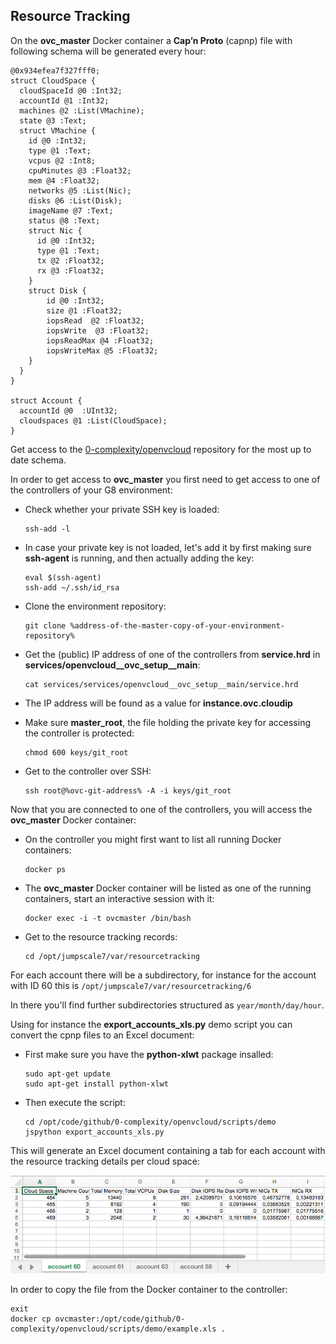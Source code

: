 ## Resource Tracking

On the **ovc_master** Docker container a **Cap’n Proto** (capnp) file with following schema will be generated every hour:

```
@0x934efea7f327fff0;
struct CloudSpace {
  cloudSpaceId @0 :Int32;
  accountId @1 :Int32;
  machines @2 :List(VMachine);
  state @3 :Text;
  struct VMachine {
    id @0 :Int32;
    type @1 :Text;
    vcpus @2 :Int8;
    cpuMinutes @3 :Float32;
    mem @4 :Float32;
    networks @5 :List(Nic);
    disks @6 :List(Disk);
    imageName @7 :Text;
    status @8 :Text;
    struct Nic {
      id @0 :Int32;
      type @1 :Text;
      tx @2 :Float32;
      rx @3 :Float32;
    }
    struct Disk {
        id @0 :Int32;
        size @1 :Float32;
        iopsRead  @2 :Float32;
        iopsWrite  @3 :Float32;
        iopsReadMax @4 :Float32;
        iopsWriteMax @5 :Float32;
    }
  }
}

struct Account {
  accountId @0  :UInt32;
  cloudspaces @1 :List(CloudSpace);
}
```

Get access to the [0-complexity/openvcloud](https://github.com/0-complexity/openvcloud/blob/2.1.5/libs/CloudscalerLibcloud/CloudscalerLibcloud/schemas/resourcemonitoring.capnp) repository for the most up to date schema.

In order to get access to **ovc_master** you first need to get access to one of the controllers of your G8 environment:

- Check whether your private SSH key is loaded:

  ```shell
  ssh-add -l
  ```

- In case your private key is not loaded, let's add it by first making sure **ssh-agent** is running, and then actually adding the key:

  ```shell
  eval $(ssh-agent)
  ssh-add ~/.ssh/id_rsa
  ```

- Clone the environment repository:

  ```shell
  git clone %address-of-the-master-copy-of-your-environment-repository%
  ```

- Get the (public) IP address of one of the controllers from **service.hrd** in **services/openvcloud__ovc_setup__main**:

  ```shell
  cat services/services/openvcloud__ovc_setup__main/service.hrd
  ```

- The IP address will be found as a value for **instance.ovc.cloudip**

- Make sure **master_root**, the file holding the private key for accessing the controller is protected:

  ```shell
  chmod 600 keys/git_root
  ```

- Get to the controller over SSH:

  ```shell
  ssh root@%ovc-git-address% -A -i keys/git_root
  ```

Now that you are connected to one of the controllers, you will access the **ovc_master** Docker container:

- On the controller you might first want to list all running Docker containers:

  ```shell
  docker ps
  ```

- The **ovc_master** Docker container will be listed as one of the running containers, start an interactive session with it:

  ```shell
  docker exec -i -t ovcmaster /bin/bash
  ```

- Get to the resource tracking records:

  ```shell
  cd /opt/jumpscale7/var/resourcetracking
  ```

For each account there will be a subdirectory, for instance for the account with ID 60 this is `/opt/jumpscale7/var/resourcetracking/6`

In there you'll find further subdirectories structured as `year/month/day/hour`.

Using for instance the **export_accounts_xls.py** demo script you can convert the cpnp files to an Excel document:

- First make sure you have the **python-xlwt** package insalled:

  ```shell
  sudo apt-get update
  sudo apt-get install python-xlwt
  ```  

- Then execute the script:

  ```shell
  cd /opt/code/github/0-complexity/openvcloud/scripts/demo
  jspython export_accounts_xls.py
  ```

This will generate an Excel document containing a tab for each account with the resource tracking details per cloud space:

![](xls.png)

In order to copy the file from the Docker container to the controller:

```shell
exit
docker cp ovcmaster:/opt/code/github/0-complexity/openvcloud/scripts/demo/example.xls .
```
